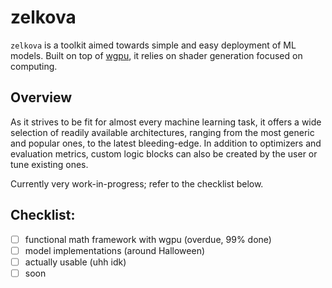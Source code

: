 # zelkova

`zelkova` is a toolkit aimed towards simple and easy deployment of ML models. Built on top of [wgpu](https://github.com/gfx-rs/wgpu), 
it relies on shader generation focused on computing. 

## Overview

As it strives to be fit for almost every machine learning task, it offers a wide selection of readily available architectures, 
ranging from the most generic and popular ones, to the latest bleeding-edge. In addition to optimizers and evaluation metrics, 
custom logic blocks can also be created by the user or tune existing ones. 

Currently very work-in-progress; refer to the checklist below.

## Checklist: 
- [ ] functional math framework with wgpu (overdue, 99% done)
- [ ] model implementations (around Halloween)
- [ ] actually usable (uhh idk)
- [ ] soon 
